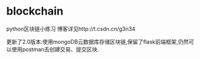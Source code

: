 # blockchain
python区块链小练习
博客详见http://t.csdn.cn/g3n34

更新了2.0版本:使用mongoDB云数据库存储区块链,保留了flask前端框架,仍然可以使用postman去创建交易、提交区块.
